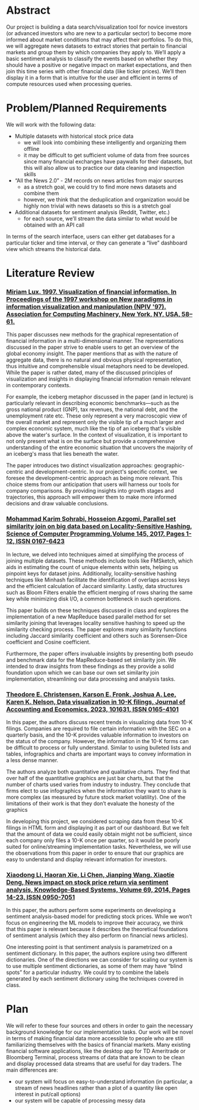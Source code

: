 # Abstract
Our project is building a data search/visualization tool for novice investors (or advanced investors who are new to a particular sector) to become more informed about market conditions that may affect their portfolios. To do this, we will aggregate news datasets to extract stories that pertain to financial markets and group them by which companies they apply to. We’ll apply a basic sentiment analysis to classify the events based on whether they should have a positive or negative impact on market expectations, and then join this time series with other financial data (like ticker prices). We’ll then display it in a form that is intuitive for the user and efficient in terms of compute resources used when processing queries.

# Problem/Planned Requirements
We will work with the following data:
* Multiple datasets with historical stock price data
    * we will look into combining these intelligently and organizing them offline
    * it may be difficult to get sufficient volume of data from free sources since many financial exchanges have paywalls for their datasets, but this will also allow us to practice our data cleaning and inspection skills
* “All the News 2.0” - 2M records on news articles from major sources
    * as a stretch goal, we could try to find more news datasets and combine them
    * however, we think that the deduplication and organization would be highly non trivial with news datasets so this is a stretch goal
* Additional datasets for sentiment analysis (Reddit, Twitter, etc.)
    * for each source, we’ll stream the data similar to what would be obtained with an API call

In terms of the search interface, users can either get databases for a particular ticker and time interval, or they can generate a “live” dashboard view which streams the historical data.

# Literature Review

### [Miriam Lux. 1997. Visualization of financial information. In Proceedings of the 1997 workshop on New paradigms in information visualization and manipulation (NPIV '97). Association for Computing Machinery, New York, NY, USA, 58–61.](https://doi.org/10.1145/275519.275532)

This paper discusses new methods for the graphical representation of financial information in a multi-dimensional manner. The representations discussed in the paper strive to enable users to get an overview of the global economy insight. The paper mentions that as with the nature of aggregate data, there is no natural and obvious physical representation, thus intuitive and comprehensible visual metaphors need to be developed. While the paper is rather dated, many of the discussed principles of visualization and insights in displaying financial information remain relevant in contemporary contexts. 

For example, the iceberg metaphor discussed in the paper (and in lecture) is particularly relevant in describing economic benchmarks—such as the gross national product (GNP), tax revenues, the national debt, and the unemployment rate etc. These only represent a very macroscopic view of the overall market and represent only the visible tip of a much larger and complex economic system, much like the tip of an iceberg that's visible above the water's surface. In the context of visualization, it is important to not only present what is on the surface but provide a comprehensive understanding of the entire economic situation that uncovers the majority of an iceberg's mass that lies beneath the water.

The paper introduces two distinct visualization approaches: geographic-centric and development-centric. In our project's specific context, we foresee the development-centric approach as being more relevant. This choice stems from our anticipation that users will harness our tools for company comparisons. By providing insights into growth stages and trajectories, this approach will empower them to make more informed decisions and draw valuable conclusions.



### [Mohammad Karim Sohrabi, Hosseion Azgomi, Parallel set similarity join on big data based on Locality-Sensitive Hashing, Science of Computer Programming,Volume 145, 2017, Pages 1-12, ISSN 0167-6423](https://doi.org/10.1016/j.scico.2017.04.006)

In lecture, we delved into techniques aimed at simplifying the process of joining multiple datasets. These methods include tools like FMSketch, which aids in estimating the count of unique elements within sets, helping us pinpoint keys for dataset joins. Additionally, locality-sensitive hashing techniques like Minhash facilitate the identification of overlaps across keys and the efficient calculation of Jaccard similarity. Lastly, data structures such as Bloom Filters enable the efficient merging of rows sharing the same key while minimizing disk I/O, a common bottleneck in such operations. 

This paper builds on these techniques discussed in class and explores the implementation of a new MapReduce based parallel method for set similarity joining that leverages locality sensitive hashing to speed up the similarity checking process. The paper explores many similarity functions including Jaccard similarity coefficient and others such as Sorensen–Dice coefficient and Cosine coefficient. 

Furthermore, the paper offers invaluable insights by presenting both pseudo and benchmark data for the MapReduce-based set similarity join. We intended to draw insights from these findings as they provide a solid foundation upon which we can base our own set similarity join implementation, streamlining our data processing and analysis tasks.



### [Theodore E. Christensen, Karson E. Fronk, Joshua A. Lee, Karen K. Nelson, Data visualization in 10-K filings, Journal of Accounting and Economics, 2023, 101631, ISSN 0165-4101](https://doi.org/10.1016/j.jacceco.2023.101631)

In this paper, the authors discuss recent trends in visualizing data from 10-K filings. Companies are required to file certain information with the SEC on a quarterly basis, and the 10-K provides valuable information to investors on the status of the company. However, the information in the 10-K forms can be difficult to process or fully understand. Similar to using bulleted lists and tables, infographics and charts are important ways to convey information in a less dense manner.

The authors analyze both quantitative and qualitative charts. They find that over half of the quantitative graphics are just bar charts, but that the number of charts used varies from industry to industry. They conclude that firms elect to use infographics when the information they want to share is more complex (as measured by future stock market volatility). One of the limitations of their work is that they don’t evaluate the honesty of the graphics

In developing this project, we considered scraping data from these 10-K filings in HTML form and displaying it as part of our dashboard. But we felt that the amount of data we could easily obtain might not be sufficient, since each company only files a 10-K once per quarter, so it would be poorly suited for online/streaming implementation tasks. Nevertheless, we will use the observations from this paper in order to ensure that our graphics are easy to understand and display relevant information for investors.


### [Xiaodong Li, Haoran Xie, Li Chen, Jianping Wang, Xiaotie Deng, News impact on stock price return via sentiment analysis, Knowledge-Based Systems, Volume 69, 2014, Pages 14-23, ISSN 0950-7051](https://doi.org/10.1016/j.knosys.2014.04.022)

In this paper, the authors perform some experiments on developing a sentiment analysis-based model for predicting stock prices. While we won’t focus on engineering the ML models to improve their accuracy, we think that this paper is relevant because it describes the theoretical foundations of sentiment analysis (which they also perform on financial news articles).

One interesting point is that sentiment analysis is parametrized on a sentiment dictionary. In this paper, the authors explore using two different dictionaries. One of the directions we can consider for scaling our system is to use multiple sentiment dictionaries, as some of them may have “blind spots” for a particular industry. We could try to combine the labels generated by each sentiment dictionary using the techniques covered in class.

# Plan
We will refer to these four sources and others in order to gain the necessary background knowledge for our implementation tasks. Our work will be novel in terms of making financial data more accessible to people who are still familiarizing themselves with the basics of financial markets. Many existing financial software applications, like the desktop app for TD Ameritrade or Bloomberg Terminal, process streams of data that are known to be clean and display processed data streams that are useful for day traders. The main differences are:

* our system will focus on easy-to-understand information (in particular, a stream of news headlines rather than a plot of a quantity like open interest in put/call options)
* our system will be capable of processing messy data
